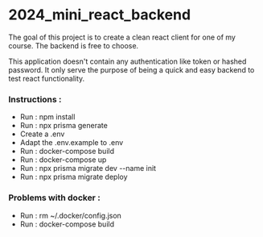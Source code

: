 # 2024_mini_react_backend
The goal of this project is to create a clean react client for one of my course. 
The backend is free to choose.

This application doesn't contain any authentication like token or hashed password.
It only serve the purpose of being a quick and easy backend to test react functionality.

### Instructions :
- Run : npm install
- Run : npx prisma generate
- Create a .env
- Adapt the .env.example to .env
- Run : docker-compose build
- Run : docker-compose up
- Run : npx prisma migrate dev --name init
- Run : npx prisma migrate deploy

### Problems with docker :
- Run : rm  ~/.docker/config.json 
- Run : docker-compose build
